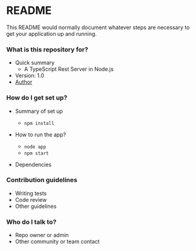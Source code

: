 # README #

This README would normally document whatever steps are necessary to get your application up and running.

### What is this repository for? ###

* Quick summary
    * A TypeScript Rest Server in Node.js
* Version: 1.0
* [Author](https://www.linkedin.com/in/felipenavaslederhos)

### How do I get set up? ###

* Summary of set up
    * ```npm install```

* How to run the app?
    * ```node app```
    * ```npm start```
* Dependencies

### Contribution guidelines ###

* Writing tests
* Code review
* Other guidelines

### Who do I talk to? ###

* Repo owner or admin
* Other community or team contact